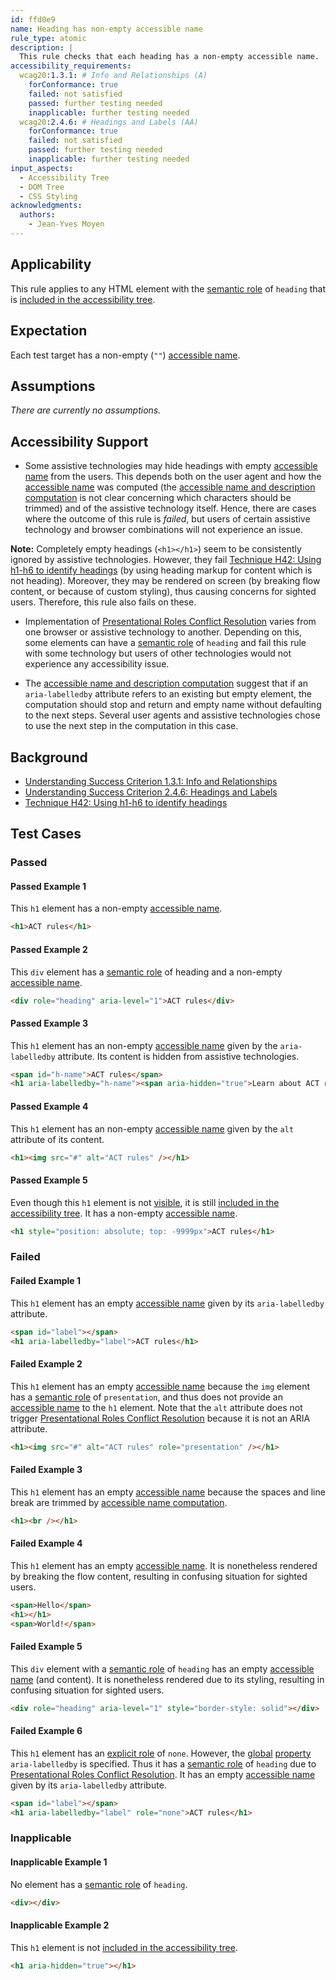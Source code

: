 ```yaml
---
id: ffd0e9
name: Heading has non-empty accessible name
rule_type: atomic
description: |
  This rule checks that each heading has a non-empty accessible name.
accessibility_requirements:
  wcag20:1.3.1: # Info and Relationships (A)
    forConformance: true
    failed: not satisfied
    passed: further testing needed
    inapplicable: further testing needed
  wcag20:2.4.6: # Headings and Labels (AA)
    forConformance: true
    failed: not satisfied
    passed: further testing needed
    inapplicable: further testing needed
input_aspects:
  - Accessibility Tree
  - DOM Tree
  - CSS Styling
acknowledgments:
  authors:
    - Jean-Yves Moyen
---
```


## Applicability

This rule applies to any HTML element with the [semantic role][] of `heading` that is [included in the accessibility tree][].

## Expectation

Each test target has a non-empty (`""`) [accessible name][].

## Assumptions

_There are currently no assumptions._

## Accessibility Support

- Some assistive technologies may hide headings with empty [accessible name][] from the users. This depends both on the user agent and how the [accessible name][] was computed (the [accessible name and description computation][] is not clear concerning which characters should be trimmed) and of the assistive technology itself. Hence, there are cases where the outcome of this rule is _failed_, but users of certain assistive technology and browser combinations will not experience an issue.

**Note:** Completely empty headings (`<h1></h1>`) seem to be consistently ignored by assistive technologies. However, they fail [Technique H42: Using h1-h6 to identify headings][tech h42] (by using heading markup for content which is not heading). Moreover, they may be rendered on screen (by breaking flow content, or because of custom styling), thus causing concerns for sighted users. Therefore, this rule also fails on these.

- Implementation of [Presentational Roles Conflict Resolution][] varies from one browser or assistive technology to another. Depending on this, some elements can have a [semantic role][] of `heading` and fail this rule with some technology but users of other technologies would not experience any accessibility issue.

- The [accessible name and description computation][] suggest that if an `aria-labelledby` attribute refers to an existing but empty element, the computation should stop and return and empty name without defaulting to the next steps. Several user agents and assistive technologies chose to use the next step in the computation in this case.

## Background

- [Understanding Success Criterion 1.3.1: Info and Relationships][usc131]
- [Understanding Success Criterion 2.4.6: Headings and Labels][usc246]
- [Technique H42: Using h1-h6 to identify headings][tech h42]

## Test Cases

### Passed

#### Passed Example 1

This `h1` element has a non-empty [accessible name][].

```html
<h1>ACT rules</h1>
```

#### Passed Example 2

This `div` element has a [semantic role][] of heading and a non-empty [accessible name][].

```html
<div role="heading" aria-level="1">ACT rules</div>
```

#### Passed Example 3

This `h1` element has an non-empty [accessible name][] given by the `aria-labelledby` attribute. Its content is hidden from assistive technologies.

```html
<span id="h-name">ACT rules</span>
<h1 aria-labelledby="h-name"><span aria-hidden="true">Learn about ACT rules</span></h1>
```

#### Passed Example 4

This `h1` element has an non-empty [accessible name][] given by the `alt` attribute of its content.

```html
<h1><img src="#" alt="ACT rules" /></h1>
```

#### Passed Example 5

Even though this `h1` element is not [visible][], it is still [included in the accessibility tree][]. It has a non-empty [accessible name][].

```html
<h1 style="position: absolute; top: -9999px">ACT rules</h1>
```

### Failed

#### Failed Example 1

This `h1` element has an empty [accessible name][] given by its `aria-labelledby` attribute.

```html
<span id="label"></span>
<h1 aria-labelledby="label">ACT rules</h1>
```

#### Failed Example 2

This `h1` element has an empty [accessible name][] because the `img` element has a [semantic role][] of `presentation`, and thus does not provide an [accessible name][] to the `h1` element. Note that the `alt` attribute does not trigger [Presentational Roles Conflict Resolution][] because it is not an ARIA attribute.

```html
<h1><img src="#" alt="ACT rules" role="presentation" /></h1>
```

#### Failed Example 3

This `h1` element has an empty [accessible name][] because the spaces and line break are trimmed by [accessible name computation][accessible name and description computation].

```html
<h1><br /></h1>
```

#### Failed Example 4

This `h1` element has an empty [accessible name][]. It is nonetheless rendered by breaking the flow content, resulting in confusing situation for sighted users.

```html
<span>Hello</span>
<h1></h1>
<span>World!</span>
```

#### Failed Example 5

This `div` element with a [semantic role][] of `heading` has an empty [accessible name][] (and content). It is nonetheless rendered due to its styling, resulting in confusing situation for sighted users.

```html
<div role="heading" aria-level="1" style="border-style: solid"></div>
```

#### Failed Example 6

This `h1` element has an [explicit role][] of `none`. However, the [global][] [property][] `aria-labelledby` is specified. Thus it has a [semantic role][] of `heading` due to [Presentational Roles Conflict Resolution][]. It has an empty [accessible name][] given by its `aria-labelledby` attribute.

```html
<span id="label"></span>
<h1 aria-labelledby="label" role="none">ACT rules</h1>
```

### Inapplicable

#### Inapplicable Example 1

No element has a [semantic role][] of `heading`.

```html
<div></div>
```

#### Inapplicable Example 2

This `h1` element is not [included in the accessibility tree][].

```html
<h1 aria-hidden="true"></h1>
```

[accessible name]: #accessible-name 'Definition of accessible name'
[accessible name and description computation]: https://www.w3.org/TR/accname
[explicit role]: #explicit-role 'Definition of explicit role'
[global]: https://www.w3.org/TR/wai-aria-1.1/#global_states 'Definition of Global ARIA States and Properties'
[included in the accessibility tree]: #included-in-the-accessibility-tree 'Definition of included in the accessibility tree'
[presentational roles conflict resolution]: https://www.w3.org/TR/wai-aria-1.1/#conflict_resolution_presentation_none 'Presentational Roles Conflict Resolution'
[property]: https://www.w3.org/TR/wai-aria/#dfn-property 'Definition of ARIA Property'
[semantic role]: #semantic-role 'Definition of semantic role'
[tech h42]: https://www.w3.org/WAI/WCAG21/Techniques/html/H42 'Technique H42: Using h1-h6 to identify headings'
[usc131]: https://www.w3.org/WAI/WCAG21/Understanding/info-and-relationships.html 'Understanding Success Criterion 1.3.1: Info and Relationships'
[usc246]: https://www.w3.org/WAI/WCAG21/Understanding/headings-and-labels.html 'Understanding Success Criterion 2.4.6: Headings and Labels'
[visible]: #visible 'Definition of visible'
